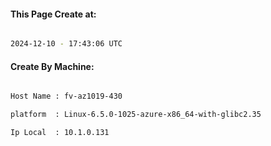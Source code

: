 
   
#### This Page Create at:

```bash

2024-12-10 - 17:43:06 UTC

```

#### Create By Machine:

```bash

Host Name : fv-az1019-430

platform  : Linux-6.5.0-1025-azure-x86_64-with-glibc2.35

Ip Local  : 10.1.0.131

```

